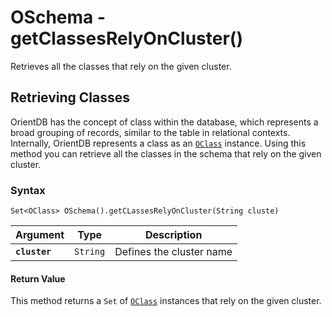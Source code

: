 # OSchema - getClassesRelyOnCluster()

Retrieves all the classes that rely on the given cluster. 

## Retrieving Classes

OrientDB has the concept of class within the database, which represents a broad grouping of records, similar to the table in relational contexts.  Internally, OrientDB represents a class as an [`OClass`](../OClass.md) instance.   Using this method you can retrieve all the classes in the schema that rely on the given cluster. 

### Syntax

```
Set<OClass> OSchema().getCLassesRelyOnCluster(String cluste)
```

| Argument | Type | Description |
|---|---|---|
| **`cluster`** | `String` | Defines the cluster name  | 

#### Return Value

This method returns a `Set` of [`OClass`](../OClass.md) instances that rely on the given cluster. 

